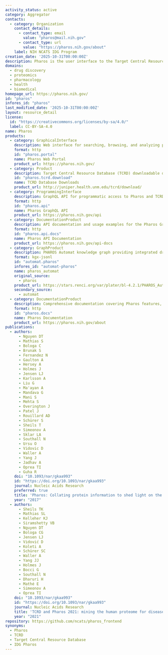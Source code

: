 ```yaml
---
activity_status: active
category: Aggregator
contacts:
  - category: Organization
    contact_details:
      - contact_type: email
        value: "pharos@mail.nih.gov"
      - contact_type: url
        value: "https://pharos.nih.gov/about"
    label: NIH NCATS IDG Program
creation_date: '2025-10-31T00:00:00Z'
description: Pharos is the user interface to the Target Central Resource Database (TCRD), providing comprehensive information about protein targets with a focus on the druggable genome. Developed by the NIH Illuminating the Druggable Genome (IDG) program, Pharos classifies targets into four Target Development Levels (TDLs) - Tclin (targets with approved drugs), Tchem (targets with high-quality chemical probes), Tbio (targets with biological data), and Tdark (understudied targets with little functional knowledge). The platform integrates data from over 80 datasets covering protein structure, function, pathways, expression, diseases, drugs, ligands, and publications.
domains:
  - drug discovery
  - proteomics
  - pharmacology
  - health
  - biomedical
homepage_url: https://pharos.nih.gov/
id: "pharos"
infores_id: "pharos"
last_modified_date: '2025-10-31T00:00:00Z'
layout: resource_detail
license:
  id: "https://creativecommons.org/licenses/by-sa/4.0/"
  label: CC-BY-SA-4.0
name: Pharos
products:
  - category: GraphicalInterface
    description: Web interface for searching, browsing, and analyzing protein target information with advanced filtering, visualizations, and data export capabilities across the druggable genome
    format: http
    id: "pharos.portal"
    name: Pharos Web Portal
    product_url: https://pharos.nih.gov/
  - category: Product
    description: Target Central Resource Database (TCRD) downloadable database files containing comprehensive protein target information including druggability classifications, expression data, disease associations, and chemical probe information
    id: "pharos.tcrd.download"
    name: TCRD Database Downloads
    product_url: http://juniper.health.unm.edu/tcrd/download/
  - category: ProgrammingInterface
    description: GraphQL API for programmatic access to Pharos and TCRD data enabling custom queries and integrations
    format: http
    id: "pharos.api"
    name: Pharos GraphQL API
    product_url: https://pharos.nih.gov/api
  - category: DocumentationProduct
    description: API documentation and usage examples for the Pharos GraphQL interface
    format: http
    id: "pharos.api.docs"
    name: Pharos API Documentation
    product_url: https://pharos.nih.gov/api-docs
  - category: GraphProduct
    description: PHAROS Automat knowledge graph providing integrated druggable genome data in KGX format for computational analysis and knowledge graph applications
    format: kgx-jsonl
    id: "automat.pharos"
    infores_id: "automat-pharos"
    name: pharos_automat
    original_source:
      - pharos
    product_url: https://stars.renci.org/var/plater/bl-4.2.1/PHAROS_Automat/d3068b509bf17ff3/
    secondary_source:
      - automat
  - category: DocumentationProduct
    description: Comprehensive documentation covering Pharos features, TCRD data structure, Target Development Levels, and data provenance
    format: http
    id: "pharos.docs"
    name: Pharos Documentation
    product_url: https://pharos.nih.gov/about
publications:
  - authors:
      - Nguyen DT
      - Mathias S
      - Bologa C
      - Brunak S
      - Fernandez N
      - Gaulton A
      - Hersey A
      - Holmes J
      - Jensen LJ
      - Karlsson A
      - Liu G
      - Ma'ayan A
      - Mandava G
      - Mani S
      - Mehta S
      - Overington J
      - Patel J
      - Rouillard AD
      - Schürer S
      - Sheils T
      - Simeonov A
      - Sklar LA
      - Southall N
      - Ursu O
      - Vidovic D
      - Waller A
      - Yang J
      - Jadhav A
      - Oprea TI
      - Guha R
    doi: "10.1093/nar/gkaa993"
    id: "https://doi.org/10.1093/nar/gkaa993"
    journal: Nucleic Acids Research
    preferred: true
    title: 'Pharos: Collating protein information to shed light on the druggable genome'
    year: "2017"
  - authors:
      - Sheils TK
      - Mathias SL
      - Kelleher KJ
      - Siramshetty VB
      - Nguyen DT
      - Bologa CG
      - Jensen LJ
      - Vidović D
      - Koleti A
      - Schürer SC
      - Waller A
      - Yang JJ
      - Holmes J
      - Bocci G
      - Southall N
      - Dharuri H
      - Mathé E
      - Simeonov A
      - Oprea TI
    doi: "10.1093/nar/gkaa993"
    id: "https://doi.org/10.1093/nar/gkaa993"
    journal: Nucleic Acids Research
    title: 'TCRD and Pharos 2021: mining the human proteome for disease biology'
    year: "2021"
repository: https://github.com/ncats/pharos_frontend
synonyms:
  - Pharos
  - TCRD
  - Target Central Resource Database
  - IDG Pharos
---
```

